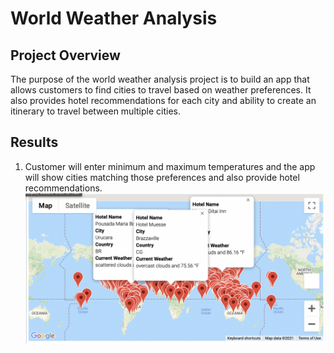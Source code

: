 # World Weather Analysis

## Project Overview

The purpose of the world weather analysis project is to build an app that allows customers to find cities to travel based on weather preferences. It also provides hotel recommendations for each city and ability to create an itinerary to travel between multiple cities. 

## Results

1. Customer will enter minimum and maximum temperatures and the app will show cities matching those preferences and also provide hotel recommendations.
![WeatherPy_vacation_map.png](https://github.com/jaousley/World_Weather_Analysis/blob/main/Vacation_Search/WeatherPy_vacation_map.png)

